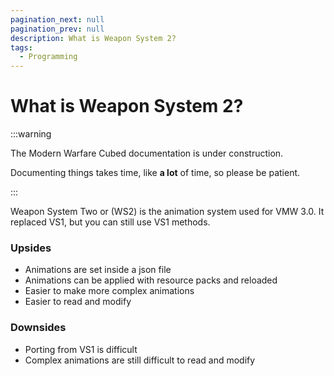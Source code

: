 ```yaml
---
pagination_next: null
pagination_prev: null
description: What is Weapon System 2?
tags:
  - Programming
---
```



# What is Weapon System 2?

:::warning

The Modern Warfare Cubed documentation is under construction.

Documenting things takes time, like **a lot** of time, so please be patient.

:::

Weapon System Two or (WS2) is the animation system used for VMW 3.0. It replaced VS1, but you can still use VS1 methods.


### Upsides
* Animations are set inside a json file
* Animations can be applied with resource packs and reloaded
* Easier to make more complex animations
* Easier to read and modify

### Downsides
* Porting from VS1 is difficult
* Complex animations are still difficult to read and modify